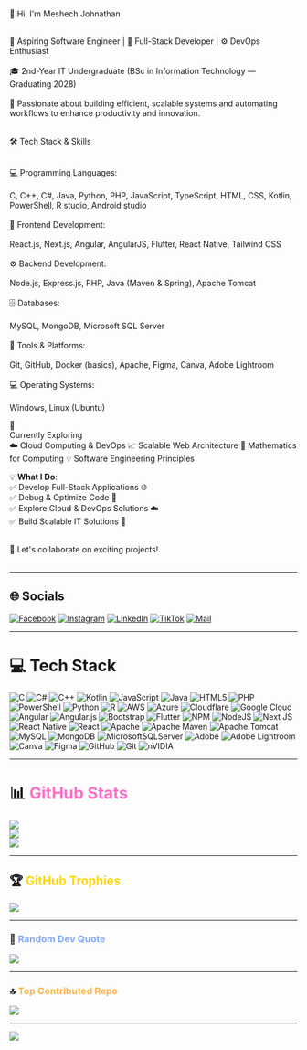 <br>👋 Hi, I'm Meshech Johnathan </br>

<br>🚀 Aspiring Software Engineer | 🎯 Full-Stack Developer | ⚙️ DevOps Enthusiast<br>
<br>🎓 2nd-Year IT Undergraduate (BSc in Information Technology — Graduating 2028)<br>
<br>🌱 Passionate about building efficient, scalable systems and automating workflows to enhance productivity and innovation.<br>

<br>🛠️ Tech Stack & Skills</br>

<br>💻 Programming Languages:<br>
<br>C, C++, C#, Java, Python, PHP, JavaScript, TypeScript, HTML, CSS, Kotlin, PowerShell, R studio, Android studio<br>
<br>🎨 Frontend Development:<br>
<br>React.js, Next.js, Angular, AngularJS, Flutter, React Native, Tailwind CSS<br>
<br>⚙️ Backend Development:<br>
<br>Node.js, Express.js, PHP, Java (Maven & Spring), Apache Tomcat<br>
<br>🗄️ Databases:<br>
<br>MySQL, MongoDB, Microsoft SQL Server<br>
<br>🧰 Tools & Platforms:<br>
<br>Git, GitHub, Docker (basics), Apache, Figma, Canva, Adobe Lightroom<br>
<br>💻 Operating Systems:<br>
<br>Windows, Linux (Ubuntu)<br>

🚀 <br>Currently Exploring</br>
☁️ Cloud Computing & DevOps
📈 Scalable Web Architecture
🔢 Mathematics for Computing
💡 Software Engineering Principles

💡 <b>What I Do</b>:<br>
✅ Develop Full-Stack Applications 🌐<br>
✅ Debug & Optimize Code 🐞<br>
✅ Explore Cloud & DevOps Solutions ☁️<br>
✅ Build Scalable IT Solutions 🚀<br><br>

💬 Let's collaborate on exciting projects!<br><br>

---

## 🌐 Socials

[![Facebook](https://img.shields.io/badge/Facebook-%231877F2.svg?logo=Facebook&logoColor=white)](https://facebook.com/meshech26)
[![Instagram](https://img.shields.io/badge/Instagram-%23E4405F.svg?logo=Instagram&logoColor=white)](https://instagram.com/meshech_26)
[![LinkedIn](https://img.shields.io/badge/LinkedIn-%230077B5.svg?logo=linkedin&logoColor=white)](https://lk.linkedin.com/in/meshech-johnathan-b63455386)
[![TikTok](https://img.shields.io/badge/TikTok-%23000000.svg?logo=TikTok&logoColor=white)](https://tiktok.com/@meshechjohnathan)
[![Mail](https://img.shields.io/badge/Mail-iPhone%20Mail-blue?logo=apple&logoColor=white)](mailto:meshechjohnathan@icloud.com)

---

# 💻 Tech Stack

![C](https://img.shields.io/badge/c-%2300599C.svg?style=for-the-badge&logo=c&logoColor=white)
![C#](https://img.shields.io/badge/c%23-%23239120.svg?style=for-the-badge&logo=csharp&logoColor=white)
![C++](https://img.shields.io/badge/c++-%2300599C.svg?style=for-the-badge&logo=c%2B%2B&logoColor=white)
![Kotlin](https://img.shields.io/badge/kotlin-%237F52FF.svg?style=for-the-badge&logo=kotlin&logoColor=white)
![JavaScript](https://img.shields.io/badge/javascript-%23323330.svg?style=for-the-badge&logo=javascript&logoColor=%23F7DF1E)
![Java](https://img.shields.io/badge/java-%23ED8B00.svg?style=for-the-badge&logo=openjdk&logoColor=white)
![HTML5](https://img.shields.io/badge/html5-%23E34F26.svg?style=for-the-badge&logo=html5&logoColor=white)
![PHP](https://img.shields.io/badge/php-%23777BB4.svg?style=for-the-badge&logo=php&logoColor=white)
![PowerShell](https://img.shields.io/badge/PowerShell-%235391FE.svg?style=for-the-badge&logo=powershell&logoColor=white)
![Python](https://img.shields.io/badge/python-3670A0?style=for-the-badge&logo=python&logoColor=ffdd54)
![R](https://img.shields.io/badge/r-%23276DC3.svg?style=for-the-badge&logo=r&logoColor=white)
![AWS](https://img.shields.io/badge/AWS-%23FF9900.svg?style=for-the-badge&logo=amazon-aws&logoColor=white)
![Azure](https://img.shields.io/badge/azure-%230072C6.svg?style=for-the-badge&logo=microsoftazure&logoColor=white)
![Cloudflare](https://img.shields.io/badge/Cloudflare-F38020?style=for-the-badge&logo=Cloudflare&logoColor=white)
![Google Cloud](https://img.shields.io/badge/GoogleCloud-%234285F4.svg?style=for-the-badge&logo=google-cloud&logoColor=white)
![Angular](https://img.shields.io/badge/angular-%23DD0031.svg?style=for-the-badge&logo=angular&logoColor=white)
![Angular.js](https://img.shields.io/badge/angular.js-%23E23237.svg?style=for-the-badge&logo=angularjs&logoColor=white)
![Bootstrap](https://img.shields.io/badge/bootstrap-%238511FA.svg?style=for-the-badge&logo=bootstrap&logoColor=white)
![Flutter](https://img.shields.io/badge/Flutter-%2302569B.svg?style=for-the-badge&logo=Flutter&logoColor=white)
![NPM](https://img.shields.io/badge/NPM-%23CB3837.svg?style=for-the-badge&logo=npm&logoColor=white)
![NodeJS](https://img.shields.io/badge/node.js-6DA55F?style=for-the-badge&logo=node.js&logoColor=white)
![Next JS](https://img.shields.io/badge/Next-black?style=for-the-badge&logo=next.js&logoColor=white)
![React Native](https://img.shields.io/badge/react_native-%2320232a.svg?style=for-the-badge&logo=react&logoColor=%2361DAFB)
![React](https://img.shields.io/badge/react-%2320232a.svg?style=for-the-badge&logo=react&logoColor=%2361DAFB)
![Apache](https://img.shields.io/badge/apache-%23D42029.svg?style=for-the-badge&logo=apache&logoColor=white)
![Apache Maven](https://img.shields.io/badge/Apache%20Maven-C71A36?style=for-the-badge&logo=Apache%20Maven&logoColor=white)
![Apache Tomcat](https://img.shields.io/badge/apache%20tomcat-%23F8DC75.svg?style=for-the-badge&logo=apache-tomcat&logoColor=black)
![MySQL](https://img.shields.io/badge/mysql-4479A1.svg?style=for-the-badge&logo=mysql&logoColor=white)
![MongoDB](https://img.shields.io/badge/MongoDB-%234ea94b.svg?style=for-the-badge&logo=mongodb&logoColor=white)
![MicrosoftSQLServer](https://img.shields.io/badge/Microsoft%20SQL%20Server-CC2927?style=for-the-badge&logo=microsoft%20sql%20server&logoColor=white)
![Adobe](https://img.shields.io/badge/adobe-%23FF0000.svg?style=for-the-badge&logo=adobe&logoColor=white)
![Adobe Lightroom](https://img.shields.io/badge/Adobe%20Lightroom-31A8FF.svg?style=for-the-badge&logo=Adobe%20Lightroom&logoColor=white)
![Canva](https://img.shields.io/badge/Canva-%2300C4CC.svg?style=for-the-badge&logo=Canva&logoColor=white)
![Figma](https://img.shields.io/badge/figma-%23F24E1E.svg?style=for-the-badge&logo=figma&logoColor=white)
![GitHub](https://img.shields.io/badge/github-%23121011.svg?style=for-the-badge&logo=github&logoColor=white)
![Git](https://img.shields.io/badge/git-%23F05033.svg?style=for-the-badge&logo=git&logoColor=white)
![nVIDIA](https://img.shields.io/badge/nVIDIA-%2376B900.svg?style=for-the-badge&logo=nVIDIA&logoColor=white)

---

# 📊 <span style="color:#ff6ec7;">GitHub Stats</span>
![](https://github-readme-stats.vercel.app/api?username=Mathu-code&theme=radical&hide_border=false&include_all_commits=true&count_private=true)<br/>
![](https://nirzak-streak-stats.vercel.app/?user=Mathu-code&theme=radical&hide_border=false)<br/>
![](https://github-readme-stats.vercel.app/api/top-langs/?username=Mathu-code&theme=radical&hide_border=false&include_all_commits=true&count_private=true&layout=compact)

---

## 🏆 <span style="color:#ffd700;">GitHub Trophies</span>
![](https://github-profile-trophy.vercel.app/?username=Mathu-code&theme=radical&no-frame=false&no-bg=false&margin-w=4)

---

### 📝 <span style="color:#82aaff;">Random Dev Quote</span>
![](https://quotes-github-readme.vercel.app/api?type=horizontal&theme=tokyonight)

---

### 🔝 <span style="color:#ffb347;">Top Contributed Repo</span>
![](https://github-contributor-stats.vercel.app/api?username=Mathu-code&limit=5&theme=radical&combine_all_yearly_contributions=true)

---

[![](https://visitcount.itsvg.in/api?id=Mathu-code&icon=5&color=0)](https://visitcount.itsvg.in)

<!-- Proudly created with GPRM ( https://gprm.itsvg.in ) -->
